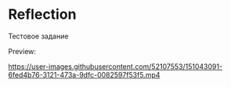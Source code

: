 # Reflection
Тестовое задание

Preview:

https://user-images.githubusercontent.com/52107553/151043091-6fed4b76-3121-473a-9dfc-0082597f53f5.mp4
